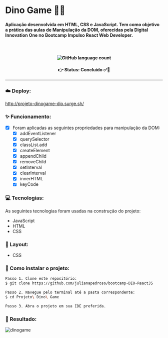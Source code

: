 # Dino Game 🦖🌵

<h4 align='left'>Aplicação desenvolvida em HTML, CSS e JavaScript. Tem como objetivo a prática das aulas de Manipulação da DOM, oferecidas pela Digital Innovation One no Bootcamp Impulso React Web Developer.</h4>
<br/>

<h4 align="center">
  <img alt="GitHub language count" src="https://img.shields.io/github/languages/count/julianapedroso/bootcamp-DIO-ReactJS">
</h4>

<h4 align='center'>
👉 Status: Concluído ✅👏
</h4>
<hr />

### ☁️ Deploy:
http://projeto-dinogame-dio.surge.sh/

### ✨ Funcionamento:
- [x] Foram aplicadas as seguintes propriedades para manipulação da DOM:
  - [x] addEventListener
  - [x] querySelector
  - [x] classList.add
  - [x] createElement
  - [x] appendChild
  - [x] removeChild
  - [x] setInterval
  - [x] clearInterval
  - [x] innerHTML
  - [x] keyCode

### 💻 Tecnologias:
As seguintes tecnologias foram usadas na construção do projeto:
- JavaScript
- HTML
- CSS

### 🎨 Layout:
- CSS

### 📂 Como instalar o projeto:

```bash
Passo 1. Clone este repositório:
$ git clone https://github.com/julianapedroso/bootcamp-DIO-ReactJS

Passo 2. Navegue pelo terminal até a pasta correspondente:
$ cd Projeto\ Dino\ Game

Passo 3. Abra o projeto em sua IDE preferida.
```
### 🎉 Resultado:
![dinogame](https://user-images.githubusercontent.com/68782453/138580985-60112aed-5919-43d2-b297-ed07d9911278.gif)



